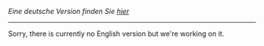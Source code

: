 *Eine deutsche Version finden Sie [hier](index.md)*

--------------

Sorry, there is currently no English version but we're working on it.